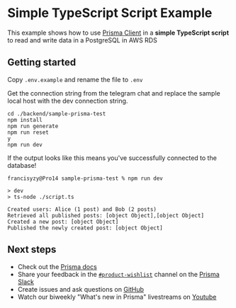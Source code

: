 # Simple TypeScript Script Example

This example shows how to use [Prisma Client](https://www.prisma.io/docs/reference/tools-and-interfaces/prisma-client) in a **simple TypeScript script** to read and write data in a PostgreSQL in AWS RDS

## Getting started

Copy `.env.example` and rename the file to `.env`

Get the connection string from the telegram chat and replace the sample local host with the dev connection string.

```
cd ./backend/sample-prisma-test
npm install
npm run generate
npm run reset
y
npm run dev
```

If the output looks like this means you've successfully connected to the database!

```shell
francisyzy@Pro14 sample-prisma-test % npm run dev

> dev
> ts-node ./script.ts

Created users: Alice (1 post) and Bob (2 posts)
Retrieved all published posts: [object Object],[object Object]
Created a new post: [object Object]
Published the newly created post: [object Object]
```

## Next steps

- Check out the [Prisma docs](https://www.prisma.io/docs)
- Share your feedback in the [`#product-wishlist`](https://prisma.slack.com/messages/CKQTGR6T0/) channel on the [Prisma Slack](https://slack.prisma.io/)
- Create issues and ask questions on [GitHub](https://github.com/prisma/prisma/)
- Watch our biweekly "What's new in Prisma" livestreams on [Youtube](https://www.youtube.com/channel/UCptAHlN1gdwD89tFM3ENb6w)
